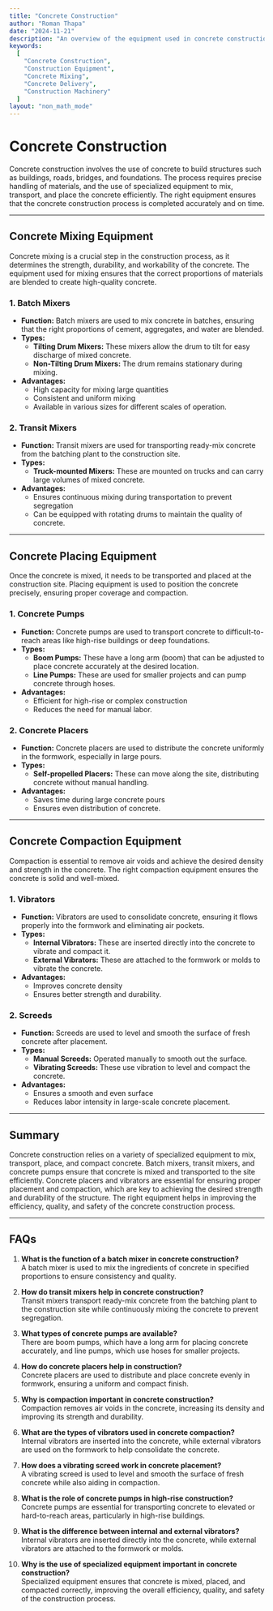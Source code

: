 ```yaml
---
title: "Concrete Construction"
author: "Roman Thapa"
date: "2024-11-21"
description: "An overview of the equipment used in concrete construction processes."
keywords:
  [
    "Concrete Construction",
    "Construction Equipment",
    "Concrete Mixing",
    "Concrete Delivery",
    "Construction Machinery"
  ]
layout: "non_math_mode"
---
```


# Concrete Construction

Concrete construction involves the use of concrete to build structures such as buildings, roads, bridges, and foundations. The process requires precise handling of materials, and the use of specialized equipment to mix, transport, and place the concrete efficiently. The right equipment ensures that the concrete construction process is completed accurately and on time.

---

## Concrete Mixing Equipment

Concrete mixing is a crucial step in the construction process, as it determines the strength, durability, and workability of the concrete. The equipment used for mixing ensures that the correct proportions of materials are blended to create high-quality concrete.

### 1. **Batch Mixers**
   - **Function:** Batch mixers are used to mix concrete in batches, ensuring that the right proportions of cement, aggregates, and water are blended.
   - **Types:**
     - **Tilting Drum Mixers:** These mixers allow the drum to tilt for easy discharge of mixed concrete.
     - **Non-Tilting Drum Mixers:** The drum remains stationary during mixing.
   - **Advantages:**
     - High capacity for mixing large quantities
     - Consistent and uniform mixing
     - Available in various sizes for different scales of operation.

### 2. **Transit Mixers**
   - **Function:** Transit mixers are used for transporting ready-mix concrete from the batching plant to the construction site.
   - **Types:**
     - **Truck-mounted Mixers:** These are mounted on trucks and can carry large volumes of mixed concrete.
   - **Advantages:**
     - Ensures continuous mixing during transportation to prevent segregation
     - Can be equipped with rotating drums to maintain the quality of concrete.

---

## Concrete Placing Equipment

Once the concrete is mixed, it needs to be transported and placed at the construction site. Placing equipment is used to position the concrete precisely, ensuring proper coverage and compaction.

### 1. **Concrete Pumps**
   - **Function:** Concrete pumps are used to transport concrete to difficult-to-reach areas like high-rise buildings or deep foundations.
   - **Types:**
     - **Boom Pumps:** These have a long arm (boom) that can be adjusted to place concrete accurately at the desired location.
     - **Line Pumps:** These are used for smaller projects and can pump concrete through hoses.
   - **Advantages:**
     - Efficient for high-rise or complex construction
     - Reduces the need for manual labor.

### 2. **Concrete Placers**
   - **Function:** Concrete placers are used to distribute the concrete uniformly in the formwork, especially in large pours.
   - **Types:**
     - **Self-propelled Placers:** These can move along the site, distributing concrete without manual handling.
   - **Advantages:**
     - Saves time during large concrete pours
     - Ensures even distribution of concrete.

---

## Concrete Compaction Equipment

Compaction is essential to remove air voids and achieve the desired density and strength in the concrete. The right compaction equipment ensures the concrete is solid and well-mixed.

### 1. **Vibrators**
   - **Function:** Vibrators are used to consolidate concrete, ensuring it flows properly into the formwork and eliminating air pockets.
   - **Types:**
     - **Internal Vibrators:** These are inserted directly into the concrete to vibrate and compact it.
     - **External Vibrators:** These are attached to the formwork or molds to vibrate the concrete.
   - **Advantages:**
     - Improves concrete density
     - Ensures better strength and durability.

### 2. **Screeds**
   - **Function:** Screeds are used to level and smooth the surface of fresh concrete after placement.
   - **Types:**
     - **Manual Screeds:** Operated manually to smooth out the surface.
     - **Vibrating Screeds:** These use vibration to level and compact the concrete.
   - **Advantages:**
     - Ensures a smooth and even surface
     - Reduces labor intensity in large-scale concrete placement.

---

## Summary

Concrete construction relies on a variety of specialized equipment to mix, transport, place, and compact concrete. Batch mixers, transit mixers, and concrete pumps ensure that concrete is mixed and transported to the site efficiently. Concrete placers and vibrators are essential for ensuring proper placement and compaction, which are key to achieving the desired strength and durability of the structure. The right equipment helps in improving the efficiency, quality, and safety of the concrete construction process.

---

## FAQs

1. **What is the function of a batch mixer in concrete construction?**  
   A batch mixer is used to mix the ingredients of concrete in specified proportions to ensure consistency and quality.

2. **How do transit mixers help in concrete construction?**  
   Transit mixers transport ready-mix concrete from the batching plant to the construction site while continuously mixing the concrete to prevent segregation.

3. **What types of concrete pumps are available?**  
   There are boom pumps, which have a long arm for placing concrete accurately, and line pumps, which use hoses for smaller projects.

4. **How do concrete placers help in construction?**  
   Concrete placers are used to distribute and place concrete evenly in formwork, ensuring a uniform and compact finish.

5. **Why is compaction important in concrete construction?**  
   Compaction removes air voids in the concrete, increasing its density and improving its strength and durability.

6. **What are the types of vibrators used in concrete compaction?**  
   Internal vibrators are inserted into the concrete, while external vibrators are used on the formwork to help consolidate the concrete.

7. **How does a vibrating screed work in concrete placement?**  
   A vibrating screed is used to level and smooth the surface of fresh concrete while also aiding in compaction.

8. **What is the role of concrete pumps in high-rise construction?**  
   Concrete pumps are essential for transporting concrete to elevated or hard-to-reach areas, particularly in high-rise buildings.

9. **What is the difference between internal and external vibrators?**  
   Internal vibrators are inserted directly into the concrete, while external vibrators are attached to the formwork or molds.

10. **Why is the use of specialized equipment important in concrete construction?**  
   Specialized equipment ensures that concrete is mixed, placed, and compacted correctly, improving the overall efficiency, quality, and safety of the construction process.
